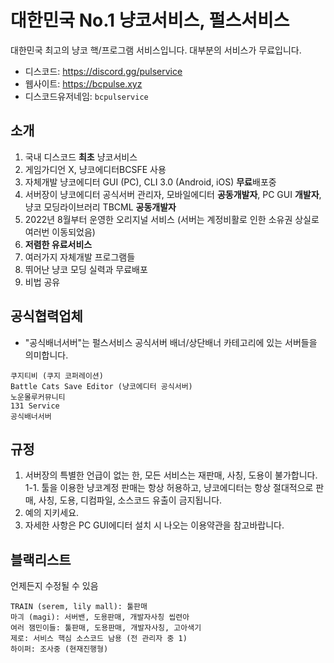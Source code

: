# 대한민국 No.1 냥코서비스, 펄스서비스
대한민국 최고의 냥코 핵/프로그램 서비스입니다.
대부분의 서비스가 무료입니다.

- 디스코드: https://discord.gg/pulservice
- 웹사이트: https://bcpulse.xyz
- 디스코드유저네임: `bcpulservice`

## 소개
1. 국내 디스코드 **최초** 냥코서비스
2. 게임가디언 X, 냥코에디터BCSFE 사용
3. 자체개발 냥코에디터 GUI (PC), CLI 3.0 (Android, iOS) **무료**배포중
4. 서버장이 냥코에디터 공식서버 관리자, 모바일에디터 **공동개발자**, PC GUI **개발자**, 냥코 모딩라이브러리 TBCML **공동개발자**
5. 2022년 8월부터 운영한 오리지널 서비스 (서버는 계정비활로 인한 소유권 상실로 여러번 이동되었음)
6. **저렴한 유료서비스**
7. 여러가지 자체개발 프로그램들
8. 뛰어난 냥코 모딩 실력과 무료배포
9. 비법 공유

## 공식협력업체
- "공식배너서버"는 펄스서비스 공식서버 배너/상단배너 카테고리에 있는 서버들을 의미합니다.
```
쿠지티비 (쿠지 코퍼레이션)
Battle Cats Save Editor (냥코에디터 공식서버)
노운몰루커뮤니티
131 Service
공식배너서버
```

## 규정
1. 서버장의 특별한 언급이 없는 한, 모든 서비스는 재판매, 사칭, 도용이 불가합니다.
1-1. 툴을 이용한 냥코계정 판매는 항상 허용하고, 냥코에디터는 항상 절대적으로 판매, 사칭, 도용, 디컴파일, 소스코드 유출이 금지됩니다.
2. 예의 지키세요.
3. 자세한 사항은 PC GUI에디터 설치 시 나오는 이용약관을 참고바랍니다.

## 블랙리스트
언제든지 수정될 수 있음
```
TRAIN (serem, lily mall): 툴판매
마긔 (magi): 서버밴, 도용판매, 개발자사칭 씹련아
여러 잼민이들: 툴판매, 도용판매, 개발자사칭, 고아색기
제로: 서비스 핵심 소스코드 남용 (전 관리자 중 1)
하이퍼: 조사중 (현재진행형)
```


